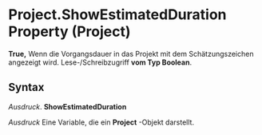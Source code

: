 
# Project.ShowEstimatedDuration Property (Project)

 **True,** Wenn die Vorgangsdauer in das Projekt mit dem Schätzungszeichen angezeigt wird. Lese-/Schreibzugriff **vom Typ Boolean**.


## Syntax

 _Ausdruck_. **ShowEstimatedDuration**

 _Ausdruck_ Eine Variable, die ein **Project** -Objekt darstellt.

